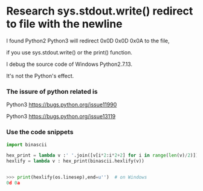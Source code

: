 
# Research sys.stdout.write() redirect to file with the newline

I found Python2 Python3 will redirect 0x0D 0x0D 0x0A to the file,

if you use sys.stdout.write() or the print() function.


I debug the source code of Windows Python2.7.13.


It's not the Python's effect.


### The issure of python related is 

Python3 https://bugs.python.org/issue11990

Python3 https://bugs.python.org/issue13119


### Use the code snippets

```Python
import binascii

hex_print = lambda v :' '.join([v[i*2:i*2+2] for i in range(len(v)/2)])
hexlify = lambda v : hex_print(binascii.hexlify(v))


>>> print(hexlify(os.linesep),end=u'')  # on Windows
0d 0a

```


